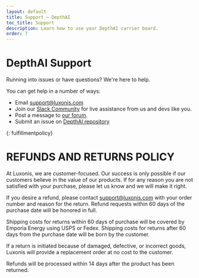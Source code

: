 ```yaml
---
layout: default
title: Support ~ DepthAI
toc_title: Support
description: Learn how to use your DepthAI carrier board.
order: 7
---
```


# DepthAI Support

Running into issues or have questions? We're here to help.

You can get help in a number of ways:

* Email [support@luxonis.com](mailto:support@luxonis.com)
* Join our [Slack Community]({{site.slack_url}}) for live assistance from us and devs like you.
* Post a message to [our forum](https://discuss.luxonis.com/).
* Submit an issue on [DepthAI repository](https://github.com/luxonis/depthai)

{: fulfillmentpolicy}
# REFUNDS AND RETURNS POLICY

At Luxonis, we are customer-focused. Our success is only possible if our customers believe in the value of our products. If for any reason you are not satisfied with your purchase, please let us know and we will make it right.

If you desire a refund, please contact [support@luxonis.com](mailto:support@luxonis.com) with your order number and reason for the return. Refund requests within 60 days of the purchase date will be honored in full.

Shipping costs for returns within 60 days of purchase will be covered by Emporia Energy using USPS or Fedex. Shipping costs for returns after 60 days from the purchase date will be born by the customer.

If a return is initiated because of damaged, defective, or incorrect goods, Luxonis will provide a replacement order at no cost to the customer.

Refunds will be processed within 14 days after the product has been returned.

